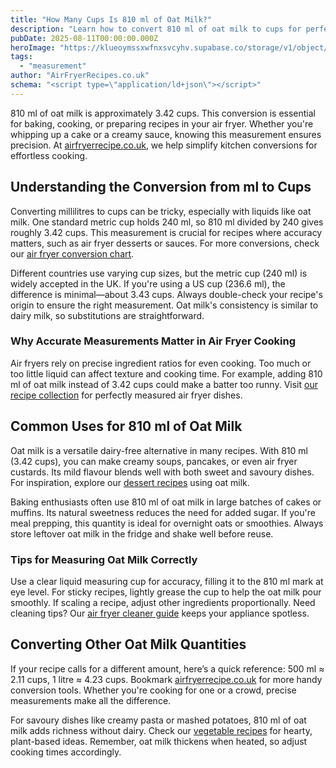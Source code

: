 ```yaml
---
title: "How Many Cups Is 810 ml of Oat Milk?"
description: "Learn how to convert 810 ml of oat milk to cups for perfect baking and cooking every time. Get precise measurements in seconds!"
pubDate: 2025-08-11T00:00:00.000Z
heroImage: "https://klueoymssxwfnxsvcyhv.supabase.co/storage/v1/object/public/md/how-many-cups-is-810-ml-of-oat-milk-a5301ac2.webp"
tags:
  - "measurement"
author: "AirFryerRecipes.co.uk"
schema: "<script type=\"application/ld+json\"></script>"
---
```


<p>810 ml of oat milk is approximately 3.42 cups. This conversion is essential for baking, cooking, or preparing recipes in your air fryer. Whether you're whipping up a cake or a creamy sauce, knowing this measurement ensures precision. At <a href=https://www.airfryerrecipe.co.uk>airfryerrecipe.co.uk</a>, we help simplify kitchen conversions for effortless cooking.</p>  

<h2>Understanding the Conversion from ml to Cups</h2>  
<p>Converting millilitres to cups can be tricky, especially with liquids like oat milk. One standard metric cup holds 240 ml, so 810 ml divided by 240 gives roughly 3.42 cups. This measurement is crucial for recipes where accuracy matters, such as air fryer desserts or sauces. For more conversions, check our <a href=https://www.airfryerrecipe.co.uk/air-fryer-conversion-chart>air fryer conversion chart</a>.</p>  

<p>Different countries use varying cup sizes, but the metric cup (240 ml) is widely accepted in the UK. If you're using a US cup (236.6 ml), the difference is minimal—about 3.43 cups. Always double-check your recipe's origin to ensure the right measurement. Oat milk's consistency is similar to dairy milk, so substitutions are straightforward.</p>  

<h3>Why Accurate Measurements Matter in Air Fryer Cooking</h3>  
<p>Air fryers rely on precise ingredient ratios for even cooking. Too much or too little liquid can affect texture and cooking time. For example, adding 810 ml of oat milk instead of 3.42 cups could make a batter too runny. Visit <a href=https://www.airfryerrecipe.co.uk/recipes>our recipe collection</a> for perfectly measured air fryer dishes.</p>  

<h2>Common Uses for 810 ml of Oat Milk</h2>  
<p>Oat milk is a versatile dairy-free alternative in many recipes. With 810 ml (3.42 cups), you can make creamy soups, pancakes, or even air fryer custards. Its mild flavour blends well with both sweet and savoury dishes. For inspiration, explore our <a href=https://www.airfryerrecipe.co.uk/recipe-category/dessert>dessert recipes</a> using oat milk.</p>  

<p>Baking enthusiasts often use 810 ml of oat milk in large batches of cakes or muffins. Its natural sweetness reduces the need for added sugar. If you're meal prepping, this quantity is ideal for overnight oats or smoothies. Always store leftover oat milk in the fridge and shake well before reuse.</p>  

<h3>Tips for Measuring Oat Milk Correctly</h3>  
<p>Use a clear liquid measuring cup for accuracy, filling it to the 810 ml mark at eye level. For sticky recipes, lightly grease the cup to help the oat milk pour smoothly. If scaling a recipe, adjust other ingredients proportionally. Need cleaning tips? Our <a href=https://www.airfryerrecipe.co.uk/air-fryer-cleaner>air fryer cleaner guide</a> keeps your appliance spotless.</p>  

<h2>Converting Other Oat Milk Quantities</h2>  
<p>If your recipe calls for a different amount, here’s a quick reference: 500 ml ≈ 2.11 cups, 1 litre ≈ 4.23 cups. Bookmark <a href=https://www.airfryerrecipe.co.uk>airfryerrecipe.co.uk</a> for more handy conversion tools. Whether you're cooking for one or a crowd, precise measurements make all the difference.</p>  

<p>For savoury dishes like creamy pasta or mashed potatoes, 810 ml of oat milk adds richness without dairy. Check our <a href=https://www.airfryerrecipe.co.uk/recipe-category/vegetables>vegetable recipes</a> for hearty, plant-based ideas. Remember, oat milk thickens when heated, so adjust cooking times accordingly.</p>